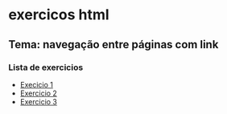 # exercicos html

## Tema: navegação entre páginas com link

### Lista de exercicios

- [Execicio 1](./pages/exercicios1.html)
- [Exercicio 2](./pages/exercicios2.html)
- [Exercicio 3](./pages/exercicios3.html)

